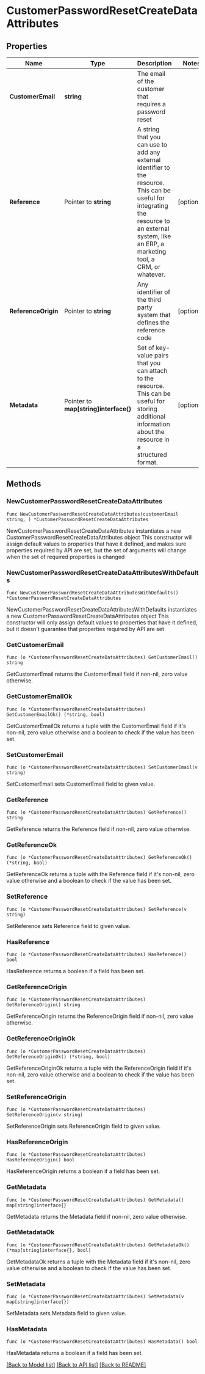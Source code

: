 # CustomerPasswordResetCreateDataAttributes

## Properties

Name | Type | Description | Notes
------------ | ------------- | ------------- | -------------
**CustomerEmail** | **string** | The email of the customer that requires a password reset | 
**Reference** | Pointer to **string** | A string that you can use to add any external identifier to the resource. This can be useful for integrating the resource to an external system, like an ERP, a marketing tool, a CRM, or whatever. | [optional] 
**ReferenceOrigin** | Pointer to **string** | Any identifier of the third party system that defines the reference code | [optional] 
**Metadata** | Pointer to **map[string]interface{}** | Set of key-value pairs that you can attach to the resource. This can be useful for storing additional information about the resource in a structured format. | [optional] 

## Methods

### NewCustomerPasswordResetCreateDataAttributes

`func NewCustomerPasswordResetCreateDataAttributes(customerEmail string, ) *CustomerPasswordResetCreateDataAttributes`

NewCustomerPasswordResetCreateDataAttributes instantiates a new CustomerPasswordResetCreateDataAttributes object
This constructor will assign default values to properties that have it defined,
and makes sure properties required by API are set, but the set of arguments
will change when the set of required properties is changed

### NewCustomerPasswordResetCreateDataAttributesWithDefaults

`func NewCustomerPasswordResetCreateDataAttributesWithDefaults() *CustomerPasswordResetCreateDataAttributes`

NewCustomerPasswordResetCreateDataAttributesWithDefaults instantiates a new CustomerPasswordResetCreateDataAttributes object
This constructor will only assign default values to properties that have it defined,
but it doesn't guarantee that properties required by API are set

### GetCustomerEmail

`func (o *CustomerPasswordResetCreateDataAttributes) GetCustomerEmail() string`

GetCustomerEmail returns the CustomerEmail field if non-nil, zero value otherwise.

### GetCustomerEmailOk

`func (o *CustomerPasswordResetCreateDataAttributes) GetCustomerEmailOk() (*string, bool)`

GetCustomerEmailOk returns a tuple with the CustomerEmail field if it's non-nil, zero value otherwise
and a boolean to check if the value has been set.

### SetCustomerEmail

`func (o *CustomerPasswordResetCreateDataAttributes) SetCustomerEmail(v string)`

SetCustomerEmail sets CustomerEmail field to given value.


### GetReference

`func (o *CustomerPasswordResetCreateDataAttributes) GetReference() string`

GetReference returns the Reference field if non-nil, zero value otherwise.

### GetReferenceOk

`func (o *CustomerPasswordResetCreateDataAttributes) GetReferenceOk() (*string, bool)`

GetReferenceOk returns a tuple with the Reference field if it's non-nil, zero value otherwise
and a boolean to check if the value has been set.

### SetReference

`func (o *CustomerPasswordResetCreateDataAttributes) SetReference(v string)`

SetReference sets Reference field to given value.

### HasReference

`func (o *CustomerPasswordResetCreateDataAttributes) HasReference() bool`

HasReference returns a boolean if a field has been set.

### GetReferenceOrigin

`func (o *CustomerPasswordResetCreateDataAttributes) GetReferenceOrigin() string`

GetReferenceOrigin returns the ReferenceOrigin field if non-nil, zero value otherwise.

### GetReferenceOriginOk

`func (o *CustomerPasswordResetCreateDataAttributes) GetReferenceOriginOk() (*string, bool)`

GetReferenceOriginOk returns a tuple with the ReferenceOrigin field if it's non-nil, zero value otherwise
and a boolean to check if the value has been set.

### SetReferenceOrigin

`func (o *CustomerPasswordResetCreateDataAttributes) SetReferenceOrigin(v string)`

SetReferenceOrigin sets ReferenceOrigin field to given value.

### HasReferenceOrigin

`func (o *CustomerPasswordResetCreateDataAttributes) HasReferenceOrigin() bool`

HasReferenceOrigin returns a boolean if a field has been set.

### GetMetadata

`func (o *CustomerPasswordResetCreateDataAttributes) GetMetadata() map[string]interface{}`

GetMetadata returns the Metadata field if non-nil, zero value otherwise.

### GetMetadataOk

`func (o *CustomerPasswordResetCreateDataAttributes) GetMetadataOk() (*map[string]interface{}, bool)`

GetMetadataOk returns a tuple with the Metadata field if it's non-nil, zero value otherwise
and a boolean to check if the value has been set.

### SetMetadata

`func (o *CustomerPasswordResetCreateDataAttributes) SetMetadata(v map[string]interface{})`

SetMetadata sets Metadata field to given value.

### HasMetadata

`func (o *CustomerPasswordResetCreateDataAttributes) HasMetadata() bool`

HasMetadata returns a boolean if a field has been set.


[[Back to Model list]](../README.md#documentation-for-models) [[Back to API list]](../README.md#documentation-for-api-endpoints) [[Back to README]](../README.md)


